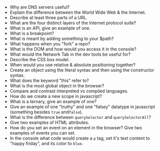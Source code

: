 * Why are DNS servers useful?
* Explain the difference between the World Wide Web & the Internet.
* Describe at least three parts of a URL.
* What are the four distinct layers of the Internet protocol suite?
* What is an API, give an example of one.
* What is a breakpoint?
* What is meant by adding something to your $path?
* What happens when you "fork" a repo?
* What is the DOM and how would you access it in the console?
* What would the Network Tab in the dev tools be useful for?
* Describe the CSS box model.
* When would you use relative & absolute positioning together?
* Create an object using the literal syntax and then using the constructor syntax.
* What does the keyword "this" refer to?
* What is the most global object in the browser? 
* Compare and contrast interpreted vs compiled languages.
* How do we create a new scope in javascript?
* What is a ternary, give an example of one?
* Give an example of one "truthy" and one "falsey" datatype in javascript (something besides `true` and`false`).
* What is the difference between `querySelector` and `querySelectorAll`?
* Give two examples of HTML attributes.
* How do you set an event on an element in the browser? Give two examples of events you can set.
* In the console what code would create a `p` tag, set it's text content to "happy friday", and its color to `blue`.
